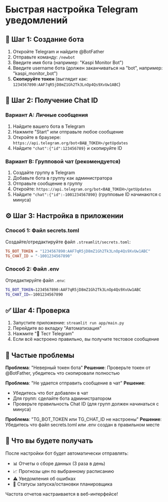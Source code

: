 # Быстрая настройка Telegram уведомлений

## 📱 Шаг 1: Создание бота

1. Откройте Telegram и найдите @BotFather
2. Отправьте команду: `/newbot`
3. Введите имя бота (например: "Kaspi Monitor Bot")
4. Введите username бота (должен заканчиваться на "bot", например: "kaspi_monitor_bot")
5. **Скопируйте токен** (выглядит как: `1234567890:AAF7qR5jD8mZ1Gh2Tk3LnOp4Qs9XvUw1ABC`)

## 💬 Шаг 2: Получение Chat ID

### Вариант A: Личные сообщения
1. Найдите вашего бота в Telegram
2. Нажмите "Start" или отправьте любое сообщение
3. Откройте в браузере: `https://api.telegram.org/bot<ВАШ_ТОКЕН>/getUpdates`
4. Найдите `"chat":{"id":123456789}` и скопируйте ID

### Вариант B: Групповой чат (рекомендуется)
1. Создайте группу в Telegram
2. Добавьте бота в группу как администратора
3. Отправьте сообщение в группу
4. Откройте: `https://api.telegram.org/bot<ВАШ_ТОКЕН>/getUpdates`
5. Найдите `"chat":{"id":-1001234567890}` (групповые ID начинаются с минуса)

## ⚙️ Шаг 3: Настройка в приложении

### Способ 1: Файл secrets.toml
Создайте/отредактируйте файл `.streamlit/secrets.toml`:
```toml
TG_BOT_TOKEN = "1234567890:AAF7qR5jD8mZ1Gh2Tk3LnOp4Qs9XvUw1ABC"
TG_CHAT_ID = "-1001234567890"
```

### Способ 2: Файл .env  
Отредактируйте файл `.env`:
```bash
TG_BOT_TOKEN=1234567890:AAF7qR5jD8mZ1Gh2Tk3LnOp4Qs9XvUw1ABC
TG_CHAT_ID=-1001234567890
```

## ✅ Шаг 4: Проверка

1. Запустите приложение: `streamlit run app/main.py`
2. Перейдите во вкладку "Автоматизация"
3. Нажмите "🧪 Тест Telegram"
4. Если всё настроено правильно, вы получите тестовое сообщение

## 🚨 Частые проблемы

**Проблема**: "Неверный токен бота"
**Решение**: Проверьте токен от @BotFather, убедитесь что скопировали полностью

**Проблема**: "Не удается отправить сообщение в чат"
**Решение**: 
- Убедитесь что бот добавлен в чат
- Для групп: сделайте бота администратором
- Проверьте правильность Chat ID (для групп должен начинаться с минуса)

**Проблема**: "TG_BOT_TOKEN или TG_CHAT_ID не настроены"
**Решение**: Убедитесь что файл secrets.toml или .env создан в правильном месте

## 📱 Что вы будете получать

После настройки бот будет автоматически отправлять:
- 📊 Отчеты о сборе данных (3 раза в день)
- 📈 Прогнозы цен по выбранному расписанию
- ⚠️ Уведомления об ошибках
- 🔄 Статусы запуска/остановки планировщика

Частота отчетов настраивается в веб-интерфейсе!